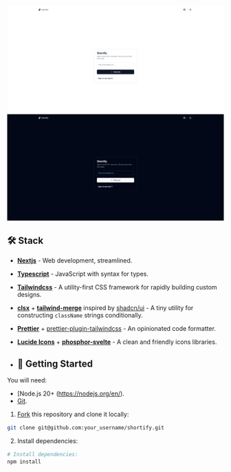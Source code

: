 <div align="center">
<a href="https://www.shortify.art/">
<img src="static/images/readme-white.png">
<img src="static/images/readme-dark.png">
</a>
<p></p>
</div>

## 🛠️ Stack

- [**Nextjs**](https://nextjs.org/) - Web development, streamlined.
- [**Typescript**](https://www.typescriptlang.org/) - JavaScript with syntax for types.
- [**Tailwindcss**](https://tailwindcss.com/) - A utility-first CSS framework for rapidly building custom designs.
- [**clsx**](https://github.com/lukeed/clsx) + [**tailwind-merge**](https://github.com/dcastil/tailwind-merge) inspired by [shadcn/ui](https://ui.shadcn.com) - A tiny utility for constructing `className` strings conditionally.
- [**Prettier**](https://prettier.io/) + [prettier-plugin-tailwindcss](https://github.com/tailwindlabs/prettier-plugin-tailwindcss) - An opinionated code formatter.
- [**Lucide Icons**](https://lucide.dev/) + [**phosphor-svelte**](https://github.com/haruaki07/phosphor-svelte) - A clean and friendly icons libraries.

- ## 🚀 Getting Started

You will need:

- [Node.js 20+ (https://nodejs.org/en/).
- [Git](https://git-scm.com/).

1. [Fork](https://github.com/anibal-alpizar/shortify/fork) this repository and clone it locally:

```bash
git clone git@github.com:your_username/shortify.git
```

2. Install dependencies:

```bash
# Install dependencies:
npm install
```

